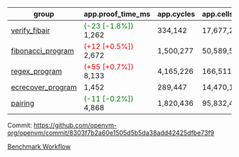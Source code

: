 | group | app.proof_time_ms | app.cycles | app.cells_used | leaf.proof_time_ms | leaf.cycles | leaf.cells_used |
| -- | -- | -- | -- | -- | -- | -- |
| [verify_fibair](https://github.com/openvm-org/openvm/blob/benchmark-results/benchmarks-pr/1576/verify_fibair-8303f7b2a60e1505d5b5da38add42425dfbe73f9.md) |<span style='color: green'>(-23 [-1.8%])</span> 1,262 |  334,142 |  17,677,298 |- | - | - |
| [fibonacci_program](https://github.com/openvm-org/openvm/blob/benchmark-results/benchmarks-pr/1576/fibonacci-8303f7b2a60e1505d5b5da38add42425dfbe73f9.md) |<span style='color: red'>(+12 [+0.5%])</span> 2,672 |  1,500,277 |  50,589,503 |- | - | - |
| [regex_program](https://github.com/openvm-org/openvm/blob/benchmark-results/benchmarks-pr/1576/regex-8303f7b2a60e1505d5b5da38add42425dfbe73f9.md) |<span style='color: red'>(+55 [+0.7%])</span> 8,133 |  4,165,226 |  166,511,152 |- | - | - |
| [ecrecover_program](https://github.com/openvm-org/openvm/blob/benchmark-results/benchmarks-pr/1576/ecrecover-8303f7b2a60e1505d5b5da38add42425dfbe73f9.md) | 1,452 |  289,447 |  14,470,186 |- | - | - |
| [pairing](https://github.com/openvm-org/openvm/blob/benchmark-results/benchmarks-pr/1576/pairing-8303f7b2a60e1505d5b5da38add42425dfbe73f9.md) |<span style='color: green'>(-11 [-0.2%])</span> 4,868 |  1,820,436 |  95,832,407 |- | - | - |


Commit: https://github.com/openvm-org/openvm/commit/8303f7b2a60e1505d5b5da38add42425dfbe73f9

[Benchmark Workflow](https://github.com/openvm-org/openvm/actions/runs/14454988343)
